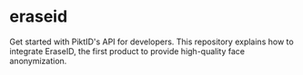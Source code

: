 # eraseid
Get started with PiktID's API for developers. This repository explains how to integrate EraseID, the first product to provide high-quality face anonymization.
